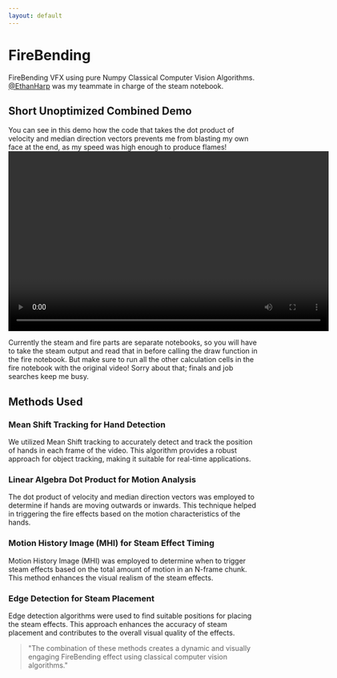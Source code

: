 ```yaml
---
layout: default
---
```

# FireBending

FireBending VFX using pure Numpy Classical Computer Vision Algorithms.
[@EthanHarp](https://github.com/EthanHarp) was my teammate in charge of the steam notebook.

## Short Unoptimized Combined Demo

You can see in this demo how the code that takes the dot product of velocity and median direction vectors prevents me from blasting my own face at the end, as my speed was high enough to produce flames!
<video width="640" height="360" controls>
  <source src="https://github.com/sahilmtayade/FireBending/raw/main/CVSteam_and_fire.mp4" type="video/mp4">
  Your browser does not support the video tag.
</video>


Currently the steam and fire parts are separate notebooks, so you will have to take the steam output and read that in before calling the draw function in the fire notebook. But make sure to run all the other calculation cells in the fire notebook with the original video! Sorry about that; finals and job searches keep me busy.

## Methods Used

### Mean Shift Tracking for Hand Detection

We utilized Mean Shift tracking to accurately detect and track the position of hands in each frame of the video. This algorithm provides a robust approach for object tracking, making it suitable for real-time applications.

### Linear Algebra Dot Product for Motion Analysis

The dot product of velocity and median direction vectors was employed to determine if hands are moving outwards or inwards. This technique helped in triggering the fire effects based on the motion characteristics of the hands.

### Motion History Image (MHI) for Steam Effect Timing

Motion History Image (MHI) was employed to determine when to trigger steam effects based on the total amount of motion in an N-frame chunk. This method enhances the visual realism of the steam effects.

### Edge Detection for Steam Placement

Edge detection algorithms were used to find suitable positions for placing the steam effects. This approach enhances the accuracy of steam placement and contributes to the overall visual quality of the effects.

> "The combination of these methods creates a dynamic and visually engaging FireBending effect using classical computer vision algorithms."


